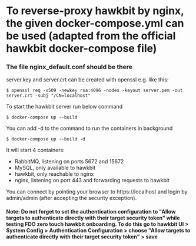# To reverse-proxy hawkbit by nginx, the given docker-compose.yml can be used (adapted from the official hawkbit docker-compose file)

### The file nginx_default.conf should be there


server.key and server.crt can be created with openssl e.g. like this:
```console
$ openssl req -x509 -newkey rsa:4096 -nodes -keyout server.pem -out
server.crt -subj "/CN=localhost"
```

To start the hawkbit server run below command

```console
$ docker-compose up --build
```

You can add -d to the command to run the containers in background 

```console
$ docker-compose up --build -d
```

It will start 4 containers:
- RabbitMQ, listening on ports 5672 and 15672
- MySQL, only available to hawkbit
- hawkbit, only reachable to nginx
- nginx, listening on port 443 and forwarding requests to hawkbit

You can connect by pointing your browser to https://localhost
and login by admin/admin (after accepting the security exception).

#### Note: Do not forget to set the authentication configuration to "Allow targets to authenticate directly with their target security token" while testing FDO zero touch hawkbit onboarding. To do this go to hawkbit UI > System Config > Authentication Configuration > choose "Allow targets to authenticate directly with their target security token" > save

